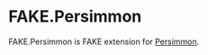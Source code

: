 FAKE.Persimmon
==============

FAKE.Persimmon is FAKE extension for [Persimmon](https://github.com/persimmon-projects/Persimmon).

